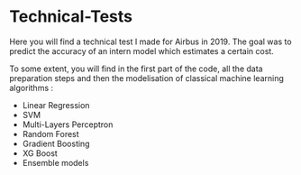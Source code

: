 # Technical-Tests

Here you will find a technical test I made for Airbus in 2019.
The goal was to predict the accuracy of an intern model which estimates a certain cost.

To some extent, you will find in the first part of the code, all the data preparation steps 
and then the modelisation of classical machine learning algorithms :
- Linear Regression
- SVM
- Multi-Layers Perceptron
- Random Forest
- Gradient Boosting
- XG Boost
- Ensemble models

